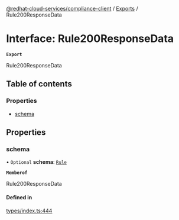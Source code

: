 [@redhat-cloud-services/compliance-client](../README.md) / [Exports](../modules.md) / Rule200ResponseData

# Interface: Rule200ResponseData

**`Export`**

Rule200ResponseData

## Table of contents

### Properties

- [schema](Rule200ResponseData.md#schema)

## Properties

### schema

• `Optional` **schema**: [`Rule`](Rule.md)

**`Memberof`**

Rule200ResponseData

#### Defined in

[types/index.ts:444](https://github.com/AsToNlele/javascript-clients/blob/main/packages/compliance/types/index.ts#L444)
